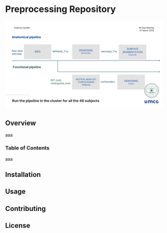 # Preprocessing Repository

![Preprocessing Image](images/preprocessing.jpg)

## Overview
aaa
### Table of Contents
aaa
## Installation

## Usage

## Contributing

## License

